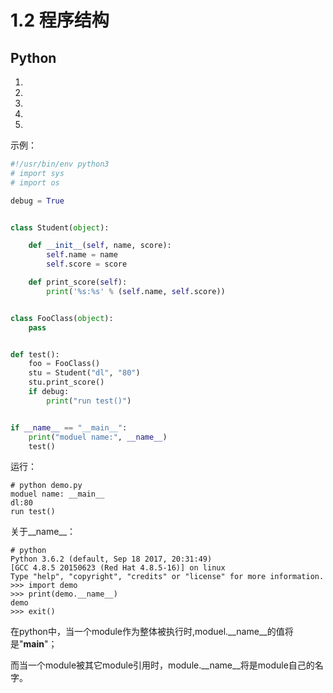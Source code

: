 # 1.2 程序结构


## Python

1. 
2. 
3. 
4. 
5. 

示例：
```python
#!/usr/bin/env python3
# import sys
# import os

debug = True


class Student(object):

    def __init__(self, name, score):
        self.name = name
        self.score = score

    def print_score(self):
        print('%s:%s' % (self.name, self.score))


class FooClass(object):
    pass


def test():
    foo = FooClass()
    stu = Student("dl", "80")
    stu.print_score()
    if debug:
        print("run test()")


if __name__ == "__main__":
    print("moduel name:", __name__)
    test()

```
运行：
```shell
# python demo.py 
moduel name: __main__
dl:80
run test()
```

关于__name__：
```shell
# python
Python 3.6.2 (default, Sep 18 2017, 20:31:49) 
[GCC 4.8.5 20150623 (Red Hat 4.8.5-16)] on linux
Type "help", "copyright", "credits" or "license" for more information.
>>> import demo
>>> print(demo.__name__)
demo
>>> exit()
```
在python中，当一个module作为整体被执行时,moduel.__name__的值将是"__main__"；

而当一个module被其它module引用时，module.__name__将是module自己的名字。
